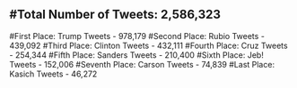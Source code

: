 #Total Number of Tweets: 2,586,323 
---
#First Place: Trump Tweets - 978,179
#Second Place: Rubio Tweets - 439,092
#Third Place: Clinton Tweets - 432,111
#Fourth Place: Cruz Tweets - 254,344
#Fifth Place: Sanders Tweets - 210,400
#Sixth Place: Jeb! Tweets - 152,006
#Seventh Place: Carson Tweets - 74,839
#Last Place: Kasich Tweets - 46,272
